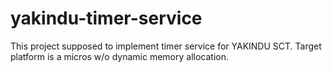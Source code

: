 # yakindu-timer-service
This project supposed to implement timer service for YAKINDU SCT. Target platform is a micros w/o dynamic memory allocation.
